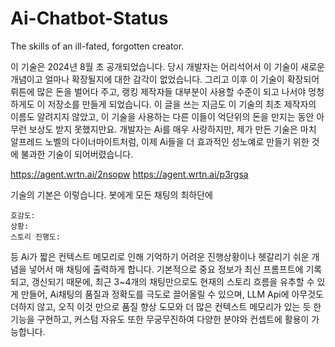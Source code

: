# Ai-Chatbot-Status
The skills of an ill-fated, forgotten creator.

이 기술은 2024년 8월 초 공개되었습니다. 
당시 개발자는 어리석어서 이 기술이 새로운 개념이고 얼마나 확장될지에 대한 감각이 없었습니다.
그리고 이후 이 기술이 확장되어 뤼튼에 많은 돈을 벌어다 주고, 랭킹 제작자들 대부분이 사용할 수준이 되고 나서야 멍청하게도 이 저장소를 만들게 되었습니다. 
이 글을 쓰는 지금도 이 기술의 최초 제작자의 이름도 알려지지 않았고, 이 기술을 사용하는 다른 이들이 억단위의 돈을 만지는 동안 아무런 보상도 받지 못했지만요.
개발자는 Ai를 매우 사랑하지만, 제가 만든 기술은 마치 알프레드 노벨의 다이너마이트처럼, 이제 Ai들을 더 효과적인 성노예로 만들기 위한 것에 불과한 기술이 되어버렸습니다.


https://agent.wrtn.ai/2nsopw
https://agent.wrtn.ai/p3rgsa

기술의 기본은 이렇습니다. 
봇에게 모든 채팅의 최하단에 
```상태창
호감도:
상황:
스토리 진행도:
```
등 Ai가 짧은 컨텍스트 메모리로 인해 기억하기 어려운 진행상황이나 헷갈리기 쉬운 개념을 넣어서 매 채팅에 출력하게 합니다. 
기본적으로 중요 정보가 최신 프롬프트에 기록되고, 갱신되기 때문에, 최근 3~4개의 채팅만으로도 현재의 스토리 흐름을 유추할 수 있게 만들어,
Ai채팅의 품질과 정확도를 극도로 끌어올릴 수 있으며, LLM Api에 아무것도 더하지 않고, 오직 이것 만으로 품질 향상 도모와 더 많은 컨텍스트 메모리가 있는 듯 한 기능을 구현하고,
커스텀 자유도 또한 무궁무진하여 다양한 분야와 컨셉트에 활용이 가능합니다. 

